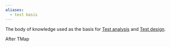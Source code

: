 ```yaml
---
aliases:
  - test basis
---
```

The body of knowledge used as the basis for [Test analysis](Test%20analysis.md) and [Test design](Test%20design.md).

After TMap